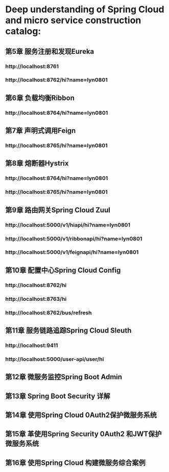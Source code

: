 # Deep understanding of Spring Cloud and micro service construction catalog:
## 第5章 服务注册和发现Eureka
### http://localhost:8761
### http://localhost:8762/hi?name=lyn0801
## 第6章 负载均衡Ribbon
### http://localhost:8764/hi?name=lyn0801
## 第7章 声明式调用Feign
### http://localhost:8765/hi?name=lyn0801
## 第8章 熔断器Hystrix
### http://localhost:8764/hi?name=lyn0801
### http://localhost:8765/hi?name=lyn0801
## 第9章 路由网关Spring Cloud Zuul
### http://localhost:5000/v1/hiapi/hi?name=lyn0801
### http://localhost:5000/v1/ribbonapi/hi?name=lyn0801
### http://localhost:5000/v1/feignapi/hi?name=lyn0801
## 第10章 配置中心Spring Cloud Config
### http://localhost:8762/hi
### http://localhost:8763/hi
### http://localhost:8762/bus/refresh
## 第11章 服务链路追踪Spring Cloud Sleuth
### http://localhost:9411
### http://localhost:5000/user-api/user/hi
## 第12章 微服务监控Spring Boot Admin
## 第13章 Spring Boot Security 详解
## 第14章 使用Spring Cloud 0Auth2保护微服务系统
## 第15章 革使用Spring Security 0Auth2 和JWT保护微服务系统
## 第16章 使用Spring Cloud 构建微服务综合案例
